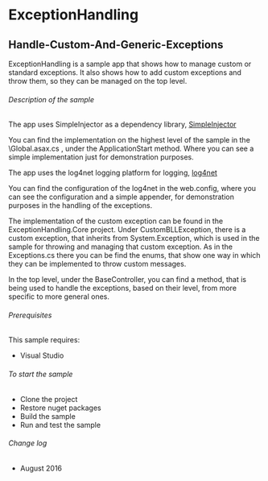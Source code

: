 # ExceptionHandling


## Handle-Custom-And-Generic-Exceptions

ExceptionHandling is a sample app that shows how to manage custom or standard exceptions. It also shows how to add custom exceptions and throw them, so they can be managed on the top level.

###### Description of the sample

The app uses SimpleInjector as a dependency library, 
[SimpleInjector](https://github.com/simpleinjector/SimpleInjector)

You can find the implementation on the highest level of the sample in the \Global.asax.cs , under the ApplicationStart method. Where you can see a simple implementation just for demonstration purposes.

The app uses the log4net logging platform for logging, 
[log4net](https://github.com/apache/log4net)

You can find the configuration of the log4net in the web.config, where you can see the configuration and a simple appender, for demonstration purposes in the handling of the exceptions.

The implementation of the custom exception can be found in the ExceptionHandling.Core project.
Under CustomBLLException, there is a custom exception, that inherits from System.Exception, which is used in the sample for throwing and managing that custom exception.
As in the Exceptions.cs there you can be find the enums, that show one way in which they can be implemented to throw custom messages. 

In the top level, under the BaseController, you can find a method, that is being used to handle the exceptions, based on their level, from more specific to more general ones.

###### Prerequisites

This sample requires:
 
- Visual Studio


###### To start the sample

- Clone the project
- Restore nuget packages 
- Build the sample
- Run and test the sample

###### Change log

- August 2016

